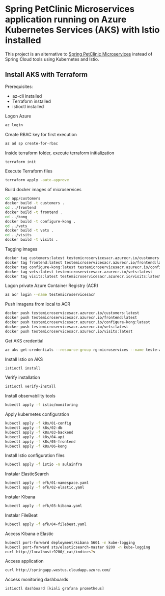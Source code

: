 # Spring PetClinic Microservices application running on Azure Kubernetes Services (AKS) with Istio installed

This project is an alternative to [Spring PetClinic Microservices](https://github.com/spring-petclinic/spring-petclinic-microservices) instead of Spring Cloud tools using Kubernetes and Istio.

## Install AKS with Terraform

Prerequisites:
- az-cli installed
- Terraform installed
- istioctl installed

Logon Azure
````sh
az login
````

Create RBAC key for first execution
````sh
az ad sp create-for-rbac
````

Inside terraform folder, execute terraform initialization
````sh
terraform init
````

Execute Terraform files
````sh
terraform apply -auto-approve
````

Build docker images of microservices
````sh
cd app/customers
docker build -t customers .
cd ../frontend
docker build -t frontend .
cd ../kong
docker build -t configure-kong .
cd ../vets
docker build -t vets .
cd ../visits
docker build -t visits .
````

Tagging images
````sh
docker tag customers:latest testemicroservicesacr.azurecr.io/customers:latest
docker tag frontend:latest testemicroservicesacr.azurecr.io/frontend:latest
docker tag configure-kong:latest testemicroservicesacr.azurecr.io/configure-kong:latest
docker tag vets:latest testemicroservicesacr.azurecr.io/vets:latest
docker tag visits:latest testemicroservicesacr.azurecr.io/visits:latest
````

Logon private Azure Container Registry (ACR)
````sh
az acr login --name testemicroservicesacr
````

Push imagens from local to ACR
````sh
docker push testemicroservicesacr.azurecr.io/customers:latest
docker push testemicroservicesacr.azurecr.io/frontend:latest
docker push testemicroservicesacr.azurecr.io/configure-kong:latest
docker push testemicroservicesacr.azurecr.io/vets:latest
docker push testemicroservicesacr.azurecr.io/visits:latest
````

Get AKS credential
````sh
az aks get-credentials --resource-group rg-microservices --name teste-aks
````

Install Istio on AKS
````sh
istioctl install
````

Verify installation
````sh
istioctl verify-install
````

Install observability tools
````sh
kubectl apply -f istio/monitoring
````

Apply kubernetes configuration
````sh
kubectl apply -f k8s/01-config
kubectl apply -f k8s/02-db
kubectl apply -f k8s/03-backend
kubectl apply -f k8s/04-api
kubectl apply -f k8s/05-frontend
kubectl apply -f k8s/06-kong
````

Install Istio configuration files
````sh
kubectl apply -f istio -n aulainfra
````

Instalar ElasticSearch
````sh
kubectl apply -f efk/01-namespace.yaml
kubectl apply -f efk/02-elastic.yaml
````

Instalar Kibana
````sh
kubectl apply -f efk/03-kibana.yaml
````

Instalar FileBeat
````sh
kubectl apply -f efk/04-filebeat.yaml
````

Access Kibana e Elastic
````sh
kubectl port-forward deployment/kibana 5601 -n kube-logging
kubectl port-forward sts/elasticsearch-master 9200 -n kube-logging
curl http://localhost:9200/_cat/indices?v
````

Access application
````sh
curl http://springapp.westus.cloudapp.azure.com/
````

Access monitoring dashboards
````sh
istioctl dashboard [kiali grafana prometheus]
````
